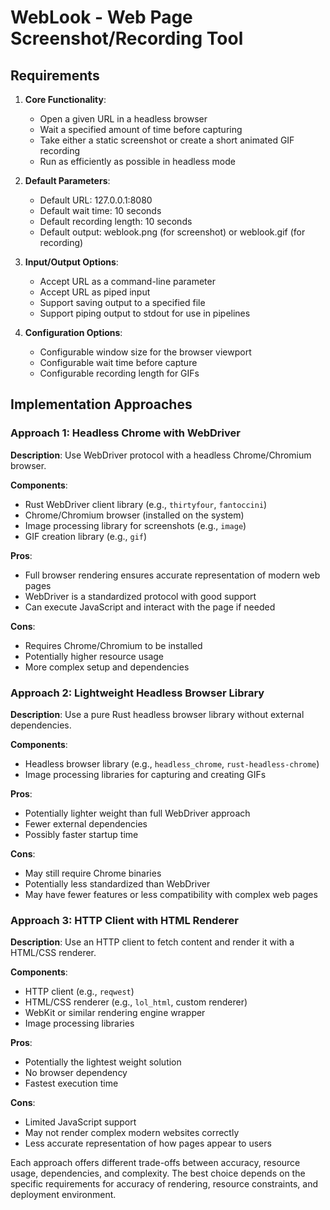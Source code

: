 
# WebLook - Web Page Screenshot/Recording Tool

## Requirements

1. **Core Functionality**:
   - Open a given URL in a headless browser
   - Wait a specified amount of time before capturing
   - Take either a static screenshot or create a short animated GIF recording
   - Run as efficiently as possible in headless mode

2. **Default Parameters**:
   - Default URL: 127.0.0.1:8080
   - Default wait time: 10 seconds
   - Default recording length: 10 seconds
   - Default output: weblook.png (for screenshot) or weblook.gif (for recording)

3. **Input/Output Options**:
   - Accept URL as a command-line parameter
   - Accept URL as piped input
   - Support saving output to a specified file
   - Support piping output to stdout for use in pipelines

4. **Configuration Options**:
   - Configurable window size for the browser viewport
   - Configurable wait time before capture
   - Configurable recording length for GIFs

## Implementation Approaches

### Approach 1: Headless Chrome with WebDriver

**Description**: Use WebDriver protocol with a headless Chrome/Chromium browser.

**Components**:
- Rust WebDriver client library (e.g., `thirtyfour`, `fantoccini`)
- Chrome/Chromium browser (installed on the system)
- Image processing library for screenshots (e.g., `image`)
- GIF creation library (e.g., `gif`)

**Pros**:
- Full browser rendering ensures accurate representation of modern web pages
- WebDriver is a standardized protocol with good support
- Can execute JavaScript and interact with the page if needed

**Cons**:
- Requires Chrome/Chromium to be installed
- Potentially higher resource usage
- More complex setup and dependencies

### Approach 2: Lightweight Headless Browser Library

**Description**: Use a pure Rust headless browser library without external dependencies.

**Components**:
- Headless browser library (e.g., `headless_chrome`, `rust-headless-chrome`)
- Image processing libraries for capturing and creating GIFs

**Pros**:
- Potentially lighter weight than full WebDriver approach
- Fewer external dependencies
- Possibly faster startup time

**Cons**:
- May still require Chrome binaries
- Potentially less standardized than WebDriver
- May have fewer features or less compatibility with complex web pages

### Approach 3: HTTP Client with HTML Renderer

**Description**: Use an HTTP client to fetch content and render it with a HTML/CSS renderer.

**Components**:
- HTTP client (e.g., `reqwest`)
- HTML/CSS renderer (e.g., `lol_html`, custom renderer)
- WebKit or similar rendering engine wrapper
- Image processing libraries

**Pros**:
- Potentially the lightest weight solution
- No browser dependency
- Fastest execution time

**Cons**:
- Limited JavaScript support
- May not render complex modern websites correctly
- Less accurate representation of how pages appear to users

Each approach offers different trade-offs between accuracy, resource usage, dependencies, and complexity. The best choice depends on the specific requirements for accuracy of rendering, resource constraints, and deployment environment.
